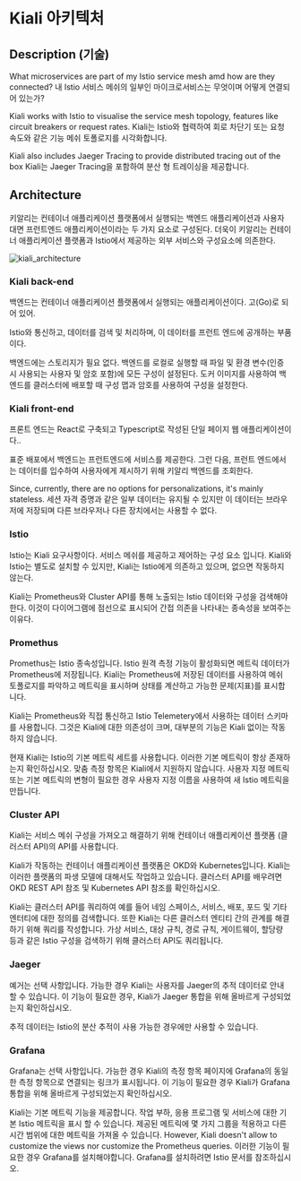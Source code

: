 # Kiali 아키텍처



## Description (기술)

What microservices are part of my Istio service mesh amd how are they connected?
내 Istio 서비스 메쉬의 일부인 마이크로서비스는 무엇이며 어떻게 연결되어 있는가?



Kiali works with Istio to visualise the service mesh topology, features like circuit breakers or request rates.
Kiali는 Istio와 협력하여 회로 차단기 또는 요청 속도와 같은 기능 메쉬 토폴로지를 시각화합니다.



Kiali also includes Jaeger Tracing to provide distributed tracing out of the box
Kiali는 Jaeger Tracing을 포함하여 분산 형 트레이싱을 제공합니다.



## Architecture

키알리는 컨테이너 애플리케이션 플랫폼에서 실행되는 백엔드 애플리케이션과 사용자 대면 프런트엔드 애플리케이션이라는 두 가지 요소로 구성된다. 
더욱이 키알리는 컨테이너 애플리케이션 플랫폼과 Istio에서 제공하는 외부 서비스와 구성요소에 의존한다.

![kiali_architecture](/Users/hanjoo/github_blog/assets/image/Kiali/kiali_architecture.png)



### Kiali back-end

백엔드는 컨테이너 애플리케이션 플랫폼에서 실행되는 애플리케이션이다. 고(Go)로 되어 있어. 

Istio와 통신하고, 데이터를 검색 및 처리하며, 이 데이터를 프런트 엔드에 공개하는 부품이다.

백엔드에는 스토리지가 필요 없다. 백엔드를 로컬로 실행할 때 파일 및 환경 변수(인증 시 사용되는 사용자 및 암호 포함)에 모든 구성이 설정된다. 도커 이미지를 사용하여 백엔드를 클러스터에 배포할 때 구성 맵과 암호를 사용하여 구성을 설정한다.



### Kiali front-end

프론트 엔드는 React로 구축되고 Typescript로 작성된 단일 페이지 웹 애플리케이션이다..

표준 배포에서 백엔드는 프런트엔드에 서비스를 제공한다. 그런 다음, 프런트 엔드에서는 데이터를 입수하여 사용자에게 제시하기 위해 키알리 백엔드를 조회한다.

Since, currently, there are no options for personalizations, it's mainly stateless. 세션 자격 증명과 같은 일부 데이터는 유지될 수 있지만 이 데이터는 브라우저에 저장되며 다른 브라우저나 다른 장치에서는 사용할 수 없다.



### Istio

Istio는 Kiali 요구사항이다. 서비스 메쉬를 제공하고 제어하는 구성 요소 입니다. Kiali와 Istio는 별도로 설치할 수 있지만, Kiali는 Istio에게 의존하고 있으며, 없으면 작동하지 않는다.

Kiali는 Prometheus와 Cluster API를 통해 노출되는 Istio 데이터와 구성을 검색해야 한다. 이것이 다이어그램에 점선으로 표시되어 간접 의존을 나타내는 종속성을 보여주는 이유다.



### Promethus

Promethus는 Istio 종속성입니다. Istio 원격 측정 기능이 활성화되면 메트릭 데이터가 Prometheus에 저장됩니다. Kiali는 Prometheus에 저장된 데이터를 사용하여 메쉬 토폴로지를 파악하고 메트릭을 표시하며 상태를 계산하고 가능한 문제(지표)를 표시합니다.

Kiali는 Prometheus와 직접 통신하고 Istio Telemetery에서 사용하는 데이터 스키마를 사용합니다. 그것은 Kiali에 대한 의존성이 크며, 대부분의 기능은 Kiali 없이는 작동하지 않습니다.

현재 Kiali는 Istio의 기본 메트릭 세트를 사용합니다. 이러한 기본 메트릭이 항상 존재하는지 확인하십시오. 맞춤 측정 항목은 Kiali에서 지원하지 않습니다. 사용자 지정 메트릭 또는 기본 메트릭의 변형이 필요한 경우 사용자 지정 이름을 사용하여 새 Istio 메트릭을 만듭니다.



### Cluster API

Kiali는 서비스 메쉬 구성을 가져오고 해결하기 위해 컨테이너 애플리케이션 플랫폼 (클러스터 API)의 API를 사용합니다.

Kiali가 작동하는 컨테이너 애플리케이션 플랫폼은 OKD와 Kubernetes입니다. Kiali는 이러한 플랫폼의 파생 모델에 대해서도 작업하고 있습니다. 클러스터 API를 배우려면 OKD REST API 참조 및 Kubernetes API 참조를 확인하십시오.

Kiali는 클러스터 API를 쿼리하여 예를 들어 네임 스페이스, 서비스, 배포, 포드 및 기타 엔터티에 대한 정의를 검색합니다. 또한 Kiali는 다른 클러스터 엔티티 간의 관계를 해결하기 위해 쿼리를 작성합니다.
가상 서비스, 대상 규칙, 경로 규칙, 게이트웨이, 할당량 등과 같은 Istio 구성을 검색하기 위해 클러스터 API도 쿼리됩니다.



### Jaeger

예거는 선택 사항입니다. 가능한 경우 Kiali는 사용자를 Jaeger의 추적 데이터로 안내 할 수 있습니다. 
이 기능이 필요한 경우, Kiali가 Jaeger 통합을 위해 올바르게 구성되었는지 확인하십시오.

추적 데이터는 Istio의 분산 추적이 사용 가능한 경우에만 사용할 수 있습니다.



### Grafana

Grafana는 선택 사항입니다. 가능한 경우 Kiali의 측정 항목 페이지에 Grafana의 동일한 측정 항목으로 연결되는 링크가 표시됩니다. 이 기능이 필요한 경우 Kiali가 Grafana 통합을 위해 올바르게 구성되었는지 확인하십시오.

Kiali는 기본 메트릭 기능을 제공합니다. 작업 부하, 응용 프로그램 및 서비스에 대한 기본 Istio 메트릭을 표시 할 수 있습니다. 제공된 메트릭에 몇 가지 그룹을 적용하고 다른 시간 범위에 대한 메트릭을 가져올 수 있습니다. However, Kiali doesn't allow to customize the views nor customize the Prometheus queries. 이러한 기능이 필요한 경우 Grafana를 설치해야합니다. Grafana를 설치하려면 Istio 문서를 참조하십시오.